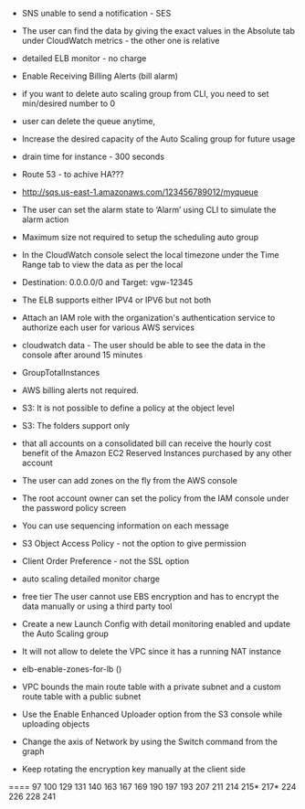 - SNS unable to send a notification - SES

- The user can find the data by giving the exact values in the Absolute tab under CloudWatch metrics - the other one is relative

- detailed ELB monitor - no charge

- Enable Receiving Billing Alerts (bill alarm)

- if you want to delete auto scaling group from CLI, you need to set min/desired number to 0

- user can delete the queue anytime, 

- Increase the desired capacity of the Auto Scaling group for future usage

- drain time for instance - 300 seconds

- Route 53 - to achive HA???

- http://sqs.us-east-1.amazonaws.com/123456789012/myqueue

- The user can set the alarm state to ‘Alarm’ using CLI to simulate the alarm action

- Maximum size not required to setup the scheduling auto group

- In the CloudWatch console select the local timezone under the Time Range tab to view the data as per the local 

- Destination: 0.0.0.0/0 and Target: vgw-12345

- The ELB supports either IPV4 or IPV6 but not both

- Attach an IAM role with the organization's authentication service to authorize each user for various AWS services

- cloudwatch data - The user should be able to see the data in the console after around 15 minutes

- GroupTotalInstances

- AWS billing alerts not required.

- S3: It is not possible to define a policy at the object level

- S3: The folders support only 

- that all accounts on a consolidated bill can receive the hourly cost benefit of the Amazon EC2 Reserved Instances purchased by any other account

- The user can add zones on the fly from the AWS console

- The root account owner can set the policy from the IAM console under the password policy screen

- You can use sequencing information on each message

- S3 Object Access Policy - not the option to give permission

- Client Order Preference - not the SSL option

- auto scaling detailed monitor charge

- free tier The user cannot use EBS encryption and has to encrypt the data manually or using a third party tool

- Create a new Launch Config with detail monitoring enabled and update the Auto Scaling group

- It will not allow to delete the VPC since it has a running NAT instance

- elb-enable-zones-for-lb ()

- VPC bounds the main route table with a private subnet and a custom route table with a public subnet

- Use the Enable Enhanced Uploader option from the S3 console while uploading objects

- Change the axis of Network by using the Switch command from the graph

- Keep rotating the encryption key manually at the client side

====
97
100
129
131
140
163
167
169
190
197
193
207
211
214
215*
217*
224
226
228
241







